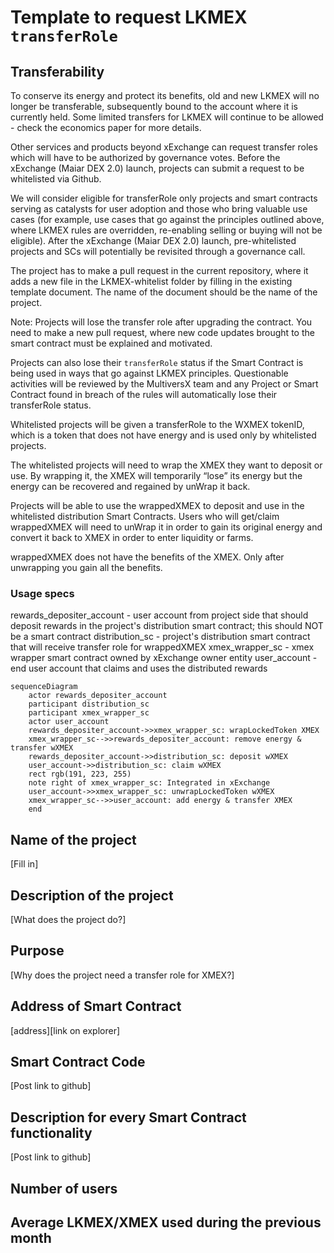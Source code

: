 # Template to request LKMEX `transferRole`

## Transferability

To conserve its energy and protect its benefits, old and new LKMEX will no longer be transferable, subsequently bound to
the account where it is currently held. Some limited transfers for LKMEX will continue to be allowed - check the 
economics paper for more details.

Other services and products beyond xExchange can request transfer roles which will have to be authorized by governance 
votes. Before the xExchange (Maiar DEX 2.0) launch, projects can submit a request to be whitelisted via Github.

We will consider eligible for transferRole only projects and smart contracts serving as catalysts for user adoption and 
those who bring valuable use cases (for example, use cases that go against the principles outlined above, where LKMEX 
rules are overridden, re-enabling selling or buying will not be eligible). After the xExchange (Maiar DEX 2.0) launch, 
pre-whitelisted projects and SCs will potentially be revisited through a governance call.

The project has to make a pull request in the current repository, where it adds a new file in the LKMEX-whitelist 
folder by filling in the existing template document. The name of the document should be the name of the project.

Note: Projects will lose the transfer role after upgrading the contract. You need to make a new pull request, where 
new code updates brought to the smart contract must be explained and motivated.

Projects can also lose their `transferRole` status if the Smart Contract is being used in ways that go against LKMEX 
principles. Questionable activities will be reviewed by the MultiversX team and any Project or Smart Contract found in 
breach of the rules will automatically lose their transferRole status.

Whitelisted projects will be given a transferRole to the WXMEX tokenID, which is a token that does not 
have energy and is used only by whitelisted projects. 

The whitelisted projects will need to wrap the XMEX they want to deposit or use. By wrapping it, the XMEX will 
temporarily “lose” its energy but the energy can be recovered and regained by unWrap it back.

Projects will be able to use the wrappedXMEX to deposit and use in the whitelisted distribution Smart Contracts. Users who will
get/claim wrappedXMEX will need to unWrap it in order to gain its original energy and convert it back to XMEX 
in order to enter liquidity or farms.

wrappedXMEX does not have the benefits of the XMEX. Only after unwrapping you gain all the benefits.

### Usage specs

rewards_depositer_account - user account from project side that should deposit rewards in the project's distribution smart contract; this should NOT be a smart contract
distribution_sc - project's distribution smart contract that will receive transfer role for wrappedXMEX
xmex_wrapper_sc - xmex wrapper smart contract owned by xExchange owner entity
user_account - end user account that claims and uses the distributed rewards

```mermaid
sequenceDiagram
    actor rewards_depositer_account
    participant distribution_sc
    participant xmex_wrapper_sc
    actor user_account
    rewards_depositer_account->>xmex_wrapper_sc: wrapLockedToken XMEX
    xmex_wrapper_sc-->>rewards_depositer_account: remove energy & transfer wXMEX
    rewards_depositer_account->>distribution_sc: deposit wXMEX
    user_account->>distribution_sc: claim wXMEX
    rect rgb(191, 223, 255)
    note right of xmex_wrapper_sc: Integrated in xExchange
    user_account->>xmex_wrapper_sc: unwrapLockedToken wXMEX
    xmex_wrapper_sc-->>user_account: add energy & transfer XMEX
    end
```


## Name of the project
[Fill in]

## Description of the project
[What does the project do?]

## Purpose
[Why does the project need a transfer role for XMEX?]

## Address of Smart Contract
[address][link on explorer]

## Smart Contract Code
[Post link to github]

## Description for every Smart Contract functionality
[Post link to github]

## Number of users
## Average LKMEX/XMEX used during the previous month

